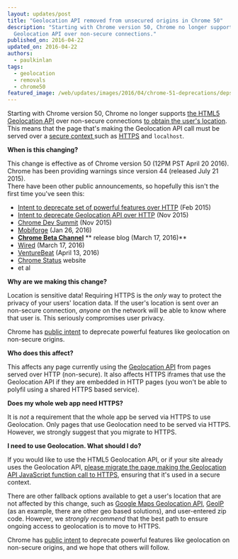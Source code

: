 ```yaml
---
layout: updates/post
title: "Geolocation API removed from unsecured origins in Chrome 50"
description: "Starting with Chrome version 50, Chrome no longer supports the HTML5 
  Geolocation API over non-secure connections."
published_on: 2016-04-22
updated_on: 2016-04-22
authors:
  - paulkinlan
tags:
  - geolocation
  - removals
  - chrome50
featured_image: /web/updates/images/2016/04/chrome-51-deprecations/deps-rems.png
---
```


Starting with Chrome version 50, Chrome no longer supports [the HTML5 
Geolocation 
API](https://developer.mozilla.org/en-US/docs/Web/API/Geolocation/Using_geolocation) 
over non-secure connections [to obtain the user's 
location](https://developers.google.com/web/fundamentals/native-hardware/user-location/obtain-location?hl=en). 
This means that the page that's making the Geolocation API call must be served 
over a [secure context ](https://w3c.github.io/webappsec-secure-contexts/)such 
as 
[HTTPS](https://developers.google.com/web/fundamentals/security/encrypt-in-transit/?hl=en) and `localhost`. 

**When is this changing?**

This change is effective as of Chrome version 50 (12PM PST April 20 2016). 
Chrome has been providing warnings since version 44 (released July 21 2015).    
There have been other public announcements, so hopefully this isn't the first 
time you've seen this:

* [Intent to deprecate set of powerful features over 
  HTTP](https://groups.google.com/a/chromium.org/forum/#!msg/blink-dev/2LXKVWYkOus/gT-ZamfwAKsJ) 
   (Feb 2015)
* [Intent to deprecate Geolocation API over 
  HTTP](https://groups.google.com/a/chromium.org/forum/#!topic/blink-dev/ylz0Zoph76A) 
  (Nov 2015)
* [Chrome Dev Summit](https://www.youtube.com/watch?v=9WuP4KcDBpI&t=31m0s) (Nov 
  2015)
* [Mobiforge](https://mobiforge.com/news-comment/no-https-then-bye-bye-geolocation-in-chrome-50) 
  (Jan 26, 2016)
* **[Chrome Beta 
  Channel](http://blog.chromium.org/2016/03/chrome-50-beta-push-notification.html)** ** 
  release blog (March 17, 2016)**
* [Wired](http://www.wired.com/2016/03/https-adoption-google-report/) (March 17, 
  2016)
* [VentureBeat](http://venturebeat.com/2016/04/13/chrome-50-arrives-with-push-notification-improvements-and-declarative-preload/) 
  (April 13, 2016)
* [Chrome Status](https://www.chromestatus.com/feature/5636088701911040) website
* et al

**Why are we making this change?**

Location is sensitive data! Requiring HTTPS is the _only_ way to protect the 
privacy of your users' location data. If the user's location is sent over an 
non-secure connection, _anyone_ on the network will be able to know where that 
user is. This seriously compromises user privacy.

Chrome has [public 
intent](https://sites.google.com/a/chromium.org/dev/Home/chromium-security/deprecating-powerful-features-on-insecure-origins) 
to deprecate powerful features like geolocation on non-secure origins.

**Who does this affect?**

This affects any page currently using the [Geolocation 
API](https://developer.mozilla.org/en-US/docs/Web/API/Geolocation/Using_geolocation) 
from pages served over HTTP (non-secure). It also affects HTTPS iframes that use 
the Geolocation API if they are embedded in HTTP pages (you won't be able to 
polyfil using a shared HTTPS based service).

**Does my whole web app need HTTPS?**

It is _not_ a requirement that the whole app be served via HTTPS to use 
Geolocation. Only pages that use Geolocation need to be served via HTTPS. 
However, we strongly suggest that you migrate to HTTPS.

**I need to use Geolocation. What should I do?**

If you would like to use the HTML5 Geolocation API, or if your site already uses 
the Geolocation API, [please 
](https://www.chromium.org/Home/chromium-security/education/tls#TOC-TLS-Resources-for-Developers-and-Site-Operators)[migrate 
the 
page](https://www.chromium.org/Home/chromium-security/education/tls#TOC-TLS-Resources-for-Developers-and-Site-Operators)[ 
making the Geolocation API JavaScript function call to 
HTTPS](https://www.chromium.org/Home/chromium-security/education/tls#TOC-TLS-Resources-for-Developers-and-Site-Operators), 
ensuring that it's used in a secure context.

There are other fallback options available to get a user's location that are not 
affected by this change, such as [Google Maps Geolocation 
API](https://developers.google.com/maps/documentation/geolocation/intro#overview), 
[GeoIP](https://www.maxmind.com/en/geoip2-precision-services) (as an example, 
there are other geo based solutions), and user-entered zip code. However, we 
_strongly recommend_ that the best path to ensure ongoing access to geolocation 
is to move to HTTPS.

Chrome has [public 
intent](https://sites.google.com/a/chromium.org/dev/Home/chromium-security/deprecating-powerful-features-on-insecure-origins) 
to deprecate powerful features like geolocation on non-secure origins, and we 
hope that others will follow.